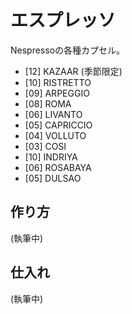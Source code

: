 # エスプレッソ

Nespressoの各種カプセル。

* [12] KAZAAR (季節限定)
* [10] RISTRETTO
* [09] ARPEGGIO
* [08] ROMA
* [06] LIVANTO
* [05] CAPRICCIO
* [04] VOLLUTO
* [03] COSI
* [10] INDRIYA
* [06] ROSABAYA
* [05] DULSAO

## 作り方

(執筆中)

## 仕入れ

(執筆中)